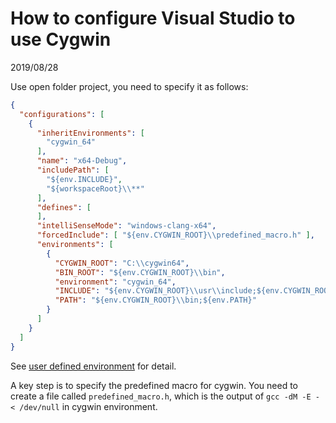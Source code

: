 # How to configure Visual Studio to use Cygwin
2019/08/28

Use open folder project, you need to specify it as follows:
```json
{
  "configurations": [
    {
      "inheritEnvironments": [
        "cygwin_64"
      ],
      "name": "x64-Debug",
      "includePath": [
        "${env.INCLUDE}",
        "${workspaceRoot}\\**"
      ],
      "defines": [
      ],
      "intelliSenseMode": "windows-clang-x64",
      "forcedInclude": [ "${env.CYGWIN_ROOT}\\predefined_macro.h" ],
      "environments": [
        {
          "CYGWIN_ROOT": "C:\\cygwin64",
          "BIN_ROOT": "${env.CYGWIN_ROOT}\\bin",
          "environment": "cygwin_64",
          "INCLUDE": "${env.CYGWIN_ROOT}\\usr\\include;${env.CYGWIN_ROOT}\\lib\\gcc\\x86_64-pc-cygwin\\7.4.0\\include;${env.CYGWIN_ROOT}\\usr\\include\\python2.7;${env.CYGWIN_ROOT}\\usr\\include\\w32api",
          "PATH": "${env.CYGWIN_ROOT}\\bin;${env.PATH}"
        }
      ]
    }
  ]
}
```
See [user defined environment](https://docs.microsoft.com/en-us/cpp/build/cppproperties-schema-reference?view=vs-2019) for detail.

A key step is to specify the predefined macro for cygwin. You need to create a file called `predefined_macro.h`, which is the output of `gcc -dM -E - < /dev/null` in cygwin environment.